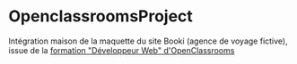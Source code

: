 # OpenclassroomsProject

Intégration maison de la maquette du site Booki (agence de voyage fictive), issue de la [formation "Développeur Web" d'OpenClassrooms](https://openclassrooms.com/fr/paths/717-developpeur-web)
